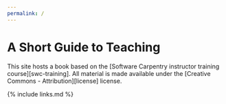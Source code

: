 ```yaml
---
permalink: /
---
```

# A Short Guide to Teaching

This site hosts a book based on the
[Software Carpentry instructor training course][swc-training].
All material is made available under the [Creative Commons - Attribution][license] license.

{% include links.md %}
